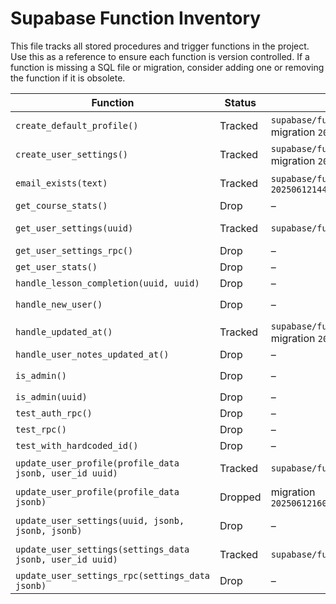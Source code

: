# Supabase Function Inventory

This file tracks all stored procedures and trigger functions in the project. Use this as a reference to ensure each function is version controlled. If a function is missing a SQL file or migration, consider adding one or removing the function if it is obsolete.

| Function | Status | Location | Notes |
| --- | --- | --- | --- |
| `create_default_profile()` | Tracked | `supabase/functions/create_default_profile.sql` and migration `20250612115418_light_cell.sql` | Trigger for new users |
| `create_user_settings()` | Tracked | `supabase/functions/create_user_settings.sql` and migration `20250612115418_light_cell.sql` | Trigger for profile creation |
| `email_exists(text)` | Tracked | `supabase/functions/email_exists.sql` and migration `20250612144325_email_exists.sql` | Helper to check if email exists |
| `get_course_stats()` | Drop | – | Not referenced in code |
| `get_user_settings(uuid)` | Tracked | `supabase/functions/get_user_settings.sql` | Returns settings for a user |
| `get_user_settings_rpc()` | Drop | – | Deprecated |
| `get_user_stats()` | Drop | – | Not referenced in code |
| `handle_lesson_completion(uuid, uuid)` | Drop | – | Unused |
| `handle_new_user()` | Drop | – | Replaced by `create_default_profile()` |
| `handle_updated_at()` | Tracked | `supabase/functions/handle_updated_at.sql` and migration `20250612120816_young_heart.sql` | Generic updated_at trigger |
| `handle_user_notes_updated_at()` | Drop | – | Not implemented |
| `is_admin()` | Drop | – | Duplicate of `is_admin(uuid)` |
| `is_admin(uuid)` | Drop | – | Unused |
| `test_auth_rpc()` | Drop | – | Development helper |
| `test_rpc()` | Drop | – | Development helper |
| `test_with_hardcoded_id()` | Drop | – | Development helper |
| `update_user_profile(profile_data jsonb, user_id uuid)` | Tracked | `supabase/functions/update_user_profile.sql` | Main profile update function |
| `update_user_profile(profile_data jsonb)` | Dropped | migration `20250612160000_drop_legacy_update_user_profile.sql` | Legacy version, should not exist |
| `update_user_settings(uuid, jsonb, jsonb, jsonb)` | Drop | – | Alternative signature not used |
| `update_user_settings(settings_data jsonb, user_id uuid)` | Tracked | `supabase/functions/update_user_settings.sql` | Main settings update function |
| `update_user_settings_rpc(settings_data jsonb)` | Drop | – | Deprecated |

